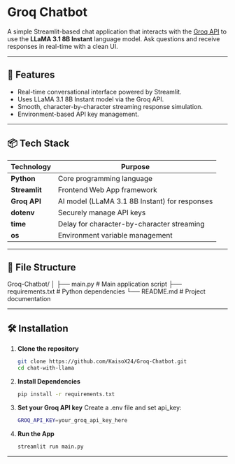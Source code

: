 # Groq Chatbot

A simple Streamlit-based chat application that interacts with the [Groq API](https://groq.com/) to use the **LLaMA 3.1 8B Instant** language model. Ask questions and receive responses in real-time with a clean UI.

---

## 🚀 Features

- Real-time conversational interface powered by Streamlit.
- Uses LLaMA 3.1 8B Instant model via the Groq API.
- Smooth, character-by-character streaming response simulation.
- Environment-based API key management.

---

## 📦 Tech Stack

| **Technology** | **Purpose**                                   |
| -------------- | --------------------------------------------- |
| **Python**     | Core programming language                     |
| **Streamlit**  | Frontend Web App framework                    |
| **Groq API**   | AI model (LLaMA 3.1 8B Instant) for responses |
| **dotenv**     | Securely manage API keys                      |
| **time**       | Delay for character-by-character streaming    |
| **os**         | Environment variable management               |

---
## 📁 File Structure

Groq-Chatbot/
│
├── main.py              # Main application script
├── requirements.txt    # Python dependencies
└── README.md           # Project documentation

---

## 🛠️ Installation

1. **Clone the repository**
   ```bash
   git clone https://github.com/KaisoX24/Groq-Chatbot.git
   cd chat-with-llama

2. **Install Dependencies**
   ```bash
   pip install -r requirements.txt

3. **Set your Groq API key**
Create a .env file and set api_key:
   ```bash
   GROQ_API_KEY=your_groq_api_key_here
   ```
4. **Run the App**
   ```bash
   streamlit run main.py
   ```
---
